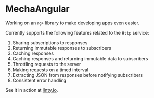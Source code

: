 # MechaAngular

Working on an `ng+` library to make developing apps even easier.  

Currently supports the following features related to the `Http` service:

1. Sharing subscriptions to responses
2. Returning immutable responses to subscribers
3. Caching responses
4. Caching responses and returning immutable data to subscribers
5. Throttling requests to the server
6. Making requests on a timed interval
7. Extracting JSON from responses before notifying subscribers
8. Consistent error handling

See it in action at [linty.io](http://linty.io/).
